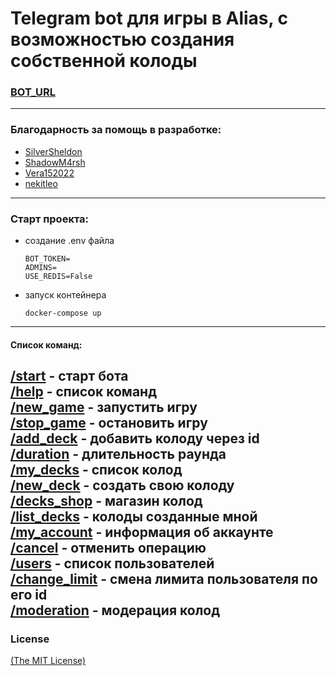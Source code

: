 # Telegram bot для игры в Alias, с возможностью создания собственной колоды

### [BOT_URL](https://t.me/alias_tgbot)

---
### Благодарность за помощь в разработке:
 - [SilverSheldon](https://github.com/SilverSheldon)
 - [ShadowM4rsh](https://github.com/ShadowM4rsh)
 - [Vera152022](https://github.com/Vera152022)
 - [nekitleo](https://github.com/nekitleo)

---
### Cтарт проекта:
- создание .env файла
    ```dotenv
    BOT_TOKEN=
    ADMINS=
    USE_REDIS=False
   ```
- запуск контейнера
    ```shell
    docker-compose up
    ```
---
#### Список команд:  
[/start](https://t.me/alias_tgbot) - старт бота  
[/help](https://t.me/alias_tgbot) - список команд  
[/new_game](https://t.me/alias_tgbot) - запустить игру  
[/stop_game](https://t.me/alias_tgbot) - остановить игру  
[/add_deck](https://t.me/alias_tgbot) - добавить колоду через id  
[/duration](https://t.me/alias_tgbot) - длительность раунда  
[/my_decks](https://t.me/alias_tgbot) - список колод  
[/new_deck](https://t.me/alias_tgbot) - создать свою колоду  
[/decks_shop](https://t.me/alias_tgbot) - магазин колод  
[/list_decks](https://t.me/alias_tgbot) - колоды созданные мной  
[/my_account](https://t.me/alias_tgbot) - информация об аккаунте  
[/cancel](https://t.me/alias_tgbot) - отменить операцию  
[/users](https://t.me/alias_tgbot) - список пользователей  
[/change_limit](https://t.me/alias_tgbot) - смена лимита пользователя по его id  
[/moderation](https://t.me/alias_tgbot) - модерация колод
---
### License

[(The MIT License)](LICENSE)